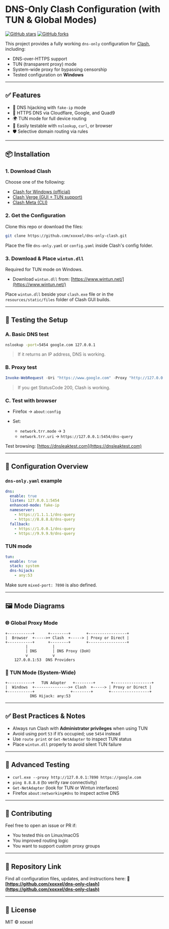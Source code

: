 # DNS-Only Clash Configuration (with TUN & Global Modes)

[![GitHub stars](https://img.shields.io/github/stars/xoxxel/dns-only-clash.svg?style=social)](https://github.com/xoxxel/dns-only-clash/stargazers)
[![GitHub forks](https://img.shields.io/github/forks/xoxxel/dns-only-clash.svg?style=social)](https://github.com/xoxxel/dns-only-clash/network/members)

This project provides a fully working `dns-only` configuration for [Clash](https://github.com/Dreamacro/clash), including:

* DNS-over-HTTPS support
* TUN (transparent proxy) mode
* System-wide proxy for bypassing censorship
* Tested configuration on **Windows**

---

## ✅ Features

* 🚀 DNS hijacking with `fake-ip` mode
* 🔐 HTTPS DNS via Cloudflare, Google, and Quad9
* 🌍 TUN mode for full device routing
* 🧩 Easily testable with `nslookup`, `curl`, or browser
* 🛡️ Selective domain routing via rules

---

## 📦 Installation

### 1. Download Clash

Choose one of the following:

* [Clash for Windows (official)](https://github.com/Fndroid/clash_for_windows_pkg)
* [Clash Verge (GUI + TUN support)](https://github.com/clash-verge-rev/clash-verge-rev)
* [Clash Meta (CLI)](https://github.com/MetaCubeX/mihomo)

### 2. Get the Configuration

Clone this repo or download the files:

```bash
git clone https://github.com/xoxxel/dns-only-clash.git
```

Place the file `dns-only.yaml` or `config.yaml` inside Clash's config folder.

### 3. Download & Place `wintun.dll`

Required for TUN mode on Windows.

* Download `wintun.dll` from:
  [https://www.wintun.net/](https://www.wintun.net/)

Place `wintun.dll` beside your `clash.exe` file or in the `resources/static/files` folder of Clash GUI builds.

---

## 🧪 Testing the Setup

### A. Basic DNS test

```bash
nslookup -port=5454 google.com 127.0.0.1
```

> If it returns an IP address, DNS is working.

### B. Proxy test

```powershell
Invoke-WebRequest -Uri "https://www.google.com" -Proxy "http://127.0.0.1:7890"
```

> If you get StatusCode 200, Clash is working.

### C. Test with browser

* Firefox → `about:config`
* Set:

  * `network.trr.mode` → `3`
  * `network.trr.uri` → `https://127.0.0.1:5454/dns-query`

Test browsing: [https://dnsleaktest.com](https://dnsleaktest.com)

---

## 🔧 Configuration Overview

### `dns-only.yaml` example

```yaml
dns:
  enable: true
  listen: 127.0.0.1:5454
  enhanced-mode: fake-ip
  nameserver:
    - https://1.1.1.1/dns-query
    - https://8.8.8.8/dns-query
  fallback:
    - https://1.0.0.1/dns-query
    - https://9.9.9.9/dns-query
```

### TUN mode

```yaml
tun:
  enable: true
  stack: system
  dns-hijack:
    - any:53
```

Make sure `mixed-port: 7890` is also defined.

---

## 🖼️ Mode Diagrams

### 🌐 Global Proxy Mode

```
+-----------+      +--------+       +-----------------+
|  Browser  +----->+ Clash  +-----> | Proxy or Direct |
+-----------+      +--------+       +-----------------+
         |           |
         | DNS       | DNS Proxy (DoH)
         v           v
    127.0.0.1:53  DNS Providers
```

### 🔄 TUN Mode (System-Wide)

```
+-----------+   TUN Adapter   +--------+       +-----------------+
|  Windows  +--------------->+ Clash  +-----> | Proxy or Direct |
+-----------+                +--------+       +-----------------+
           DNS Hijack: any:53
```

---

## ✅ Best Practices & Notes

* Always run Clash with **Administrator privileges** when using TUN
* Avoid using port `53` if it’s occupied; use `5454` instead
* Use `route print` or `Get-NetAdapter` to inspect TUN status
* Place `wintun.dll` properly to avoid silent TUN failure

---

## 🧩 Advanced Testing

* `curl.exe --proxy http://127.0.0.1:7890 https://google.com`
* `ping 8.8.8.8` (to verify raw connectivity)
* `Get-NetAdapter` (look for TUN or Wintun interfaces)
* Firefox `about:networking#dns` to inspect active DNS

---

## 📣 Contributing

Feel free to open an issue or PR if:

* You tested this on Linux/macOS
* You improved routing logic
* You want to support custom proxy groups

---

## 📎 Repository Link

Find all configuration files, updates, and instructions here:
🔗 **[https://github.com/xoxxel/dns-only-clash](https://github.com/xoxxel/dns-only-clash)**

---

## 📜 License

MIT © xoxxel
